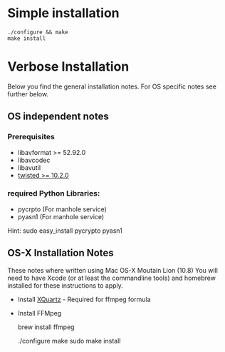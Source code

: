 Simple installation
===================
    ./configure && make
    make install


Verbose Installation
====================
Below you find the general installation notes. For OS specific notes see further below.

OS independent notes
--------------------

### Prerequisites
* libavformat >= 52.92.0
* libavcodec
* libavutil
* [twisted >= 10.2.0](http://www.twistedmatrix.com)

### required Python Libraries:
* pycrpto (For manhole service)
* pyasn1 (For manhole service)

Hint:
    sudo easy_install pycrypto pyasn1



OS-X Installation Notes
-----------------------
These notes where written using Mac OS-X Moutain Lion (10.8)
You will need to have Xcode (or at least the commandline tools) and homebrew installed for these instructions to apply.

* Install [XQuartz](http://xquartz.macosforge.org/landing/) - Required for ffmpeg formula
* Install FFMpeg

    brew install ffmpeg

    ./configure
    make
    sudo make install
